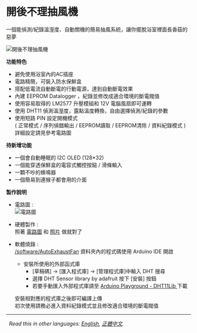 # 開後不理抽風機
一個能偵測/紀錄溫溼度、自動關機的簡易抽風系統，讓你擺脫浴室裡面長香菇的惡夢   

 ![開後不理抽風機][closeup]   

**功能特色**
* 避免使用浴室內的AC插座   
* 電路精簡，可裝入防水保鮮盒   
* 搭配低電流自動斷電的行動電源，達到自動斷電效果   
* 內建 EEPROM Datalogger ，紀錄並修改成適合環境的斷電閥值   
* 使用容易取得的 LM2577 升壓模組和 12V 電腦風扇即可運轉   
* 使用 DHT11 偵測溫溼度，露點溫度轉換，自由選擇偵測/紀錄的參數
* 使用短路 PIN 設定開機模式   
  ( 正常模式 / 序列偵錯輸出 / EEPROM讀取 / EEPROM清除 / 資料紀錄模式 )   
  詳細設定請見參考電路圖   
  

  
**待新增功能**
* 一個會自動睡眠的 I2C OLED (128*32)   
* 一個能穿透保鮮盒的電容式觸控按鈕 / 滑條輸入   
* 一顆不吵的蜂鳴器   
* 一個簡易到連猴子都會用的介面   

**製作說明**
* 電路圖 :   
 ![電路圖][sch]   
   
* 硬體製作 :   
 照著 [電路圖][sch-pdf] 和 [照片][photos] 做就對了   
   
* 軟體燒錄 :   
 [/software/AutoExhaustFan][sw] 資料夾內的程式碼使用 Arduino IDE 開啟  
  - 安裝所使用的外部函式庫  
	 - [草稿碼] → [匯入程式庫] → [管理程式庫]中輸入 DHT 搜尋  
	 - 選擇 DHT Sensor library by adafruit 按下 [安裝] 按鈕  
	 - 若要手動匯入外部程式庫請至 [Arduino Playground - DHT11Lib ][libs] 下載   
	  
  安裝相對應的程式庫之後即可編譯上傳     
  初次使用請務必進入資料紀錄模式並且修改適合環境的斷電閥值  
  
  
*** 
  
*Read this in other languages: [English](README.en.md), [正體中文](README.md).*  


   [sch]:		<https://rawgit.com/dcadc/Automatic-Exhaust-Fan/master/images/sch.png>
   [sch-pdf]:	<https://rawgit.com/dcadc/Automatic-Exhaust-Fan/master/hardware/AutoExhaustFan.pdf>
   [photos]:	<https://github.com/dcadc/Automatic-Exhaust-Fan/tree/master/images/photos>
   [closeup]:	<https://rawgit.com/dcadc/Automatic-Exhaust-Fan/master/master/images/photos/full_set.JPG>
   [sw]:		<https://github.com/dcadc/Automatic-Exhaust-Fan/tree/master/software/AutoExhaustFan>
   [libs]:		<https://playground.arduino.cc/Main/DHT11Lib>
